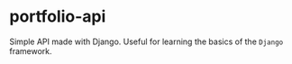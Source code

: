 # portfolio-api

Simple API made with Django. Useful for learning the basics of the `Django` framework.
